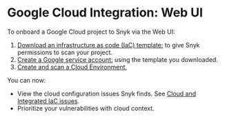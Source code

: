 # Google Cloud Integration: Web UI

To onboard a Google Cloud project to Snyk via the Web UI:

1. [Download an infrastructure as code (IaC) template:](step-1-download-service-account-iac-template-web-ui.md) to give Snyk permissions to scan your project.
2. [Create a Google service account:](step-2-create-the-google-service-account-api.md) using the template you downloaded.
3. [Create and scan a Cloud Environment.](step-3-create-and-scan-a-snyk-cloud-environment-for-google-web-ui.md)

You can now:

* View the cloud configuration issues Snyk finds. See [Cloud and Integrated IaC issues](../../snyk-cloud-issues/).
* Prioritize your vulnerabilities with cloud context.
